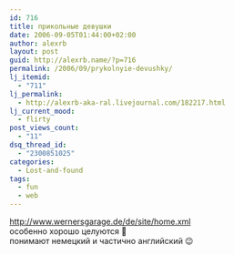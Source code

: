 ```yaml
---
id: 716
title: прикольные девушки
date: 2006-09-05T01:44:00+02:00
author: alexrb
layout: post
guid: http://alexrb.name/?p=716
permalink: /2006/09/prykolnyie-devushky/
lj_itemid:
  - "711"
lj_permalink:
  - http://alexrb-aka-ral.livejournal.com/182217.html
lj_current_mood:
  - flirty
post_views_count:
  - "11"
dsq_thread_id:
  - "2300851025"
categories:
  - Lost-and-found
tags:
  - fun
  - web
---
```

http://www.wernersgarage.de/de/site/home.xml  
особенно хорошо целуются 🙂  
понимают немецкий и частично английский 😉